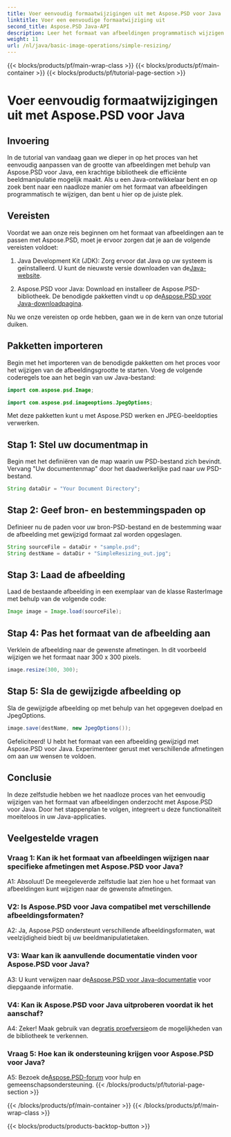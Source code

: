 ```yaml
---
title: Voer eenvoudig formaatwijzigingen uit met Aspose.PSD voor Java
linktitle: Voer een eenvoudige formaatwijziging uit
second_title: Aspose.PSD Java-API
description: Leer het formaat van afbeeldingen programmatisch wijzigen met Aspose.PSD voor Java. Volg onze stapsgewijze handleiding voor efficiënte beeldmanipulatie.
weight: 11
url: /nl/java/basic-image-operations/simple-resizing/
---
```


{{< blocks/products/pf/main-wrap-class >}}
{{< blocks/products/pf/main-container >}}
{{< blocks/products/pf/tutorial-page-section >}}

# Voer eenvoudig formaatwijzigingen uit met Aspose.PSD voor Java

## Invoering

In de tutorial van vandaag gaan we dieper in op het proces van het eenvoudig aanpassen van de grootte van afbeeldingen met behulp van Aspose.PSD voor Java, een krachtige bibliotheek die efficiënte beeldmanipulatie mogelijk maakt. Als u een Java-ontwikkelaar bent en op zoek bent naar een naadloze manier om het formaat van afbeeldingen programmatisch te wijzigen, dan bent u hier op de juiste plek.

## Vereisten

Voordat we aan onze reis beginnen om het formaat van afbeeldingen aan te passen met Aspose.PSD, moet je ervoor zorgen dat je aan de volgende vereisten voldoet:

1.  Java Development Kit (JDK): Zorg ervoor dat Java op uw systeem is geïnstalleerd. U kunt de nieuwste versie downloaden van de[Java-website](https://www.oracle.com/java/).

2.  Aspose.PSD voor Java: Download en installeer de Aspose.PSD-bibliotheek. De benodigde pakketten vindt u op de[Aspose.PSD voor Java-downloadpagina](https://releases.aspose.com/psd/java/).

Nu we onze vereisten op orde hebben, gaan we in de kern van onze tutorial duiken.

## Pakketten importeren

Begin met het importeren van de benodigde pakketten om het proces voor het wijzigen van de afbeeldingsgrootte te starten. Voeg de volgende coderegels toe aan het begin van uw Java-bestand:

```java
import com.aspose.psd.Image;

import com.aspose.psd.imageoptions.JpegOptions;
```

Met deze pakketten kunt u met Aspose.PSD werken en JPEG-beeldopties verwerken.

## Stap 1: Stel uw documentmap in

Begin met het definiëren van de map waarin uw PSD-bestand zich bevindt. Vervang "Uw documentenmap" door het daadwerkelijke pad naar uw PSD-bestand.

```java
String dataDir = "Your Document Directory";
```

## Stap 2: Geef bron- en bestemmingspaden op

Definieer nu de paden voor uw bron-PSD-bestand en de bestemming waar de afbeelding met gewijzigd formaat zal worden opgeslagen.

```java
String sourceFile = dataDir + "sample.psd";
String destName = dataDir + "SimpleResizing_out.jpg";
```

## Stap 3: Laad de afbeelding

Laad de bestaande afbeelding in een exemplaar van de klasse RasterImage met behulp van de volgende code:

```java
Image image = Image.load(sourceFile);
```

## Stap 4: Pas het formaat van de afbeelding aan

Verklein de afbeelding naar de gewenste afmetingen. In dit voorbeeld wijzigen we het formaat naar 300 x 300 pixels.

```java
image.resize(300, 300);
```

## Stap 5: Sla de gewijzigde afbeelding op

Sla de gewijzigde afbeelding op met behulp van het opgegeven doelpad en JpegOptions.

```java
image.save(destName, new JpegOptions());
```

Gefeliciteerd! U hebt het formaat van een afbeelding gewijzigd met Aspose.PSD voor Java. Experimenteer gerust met verschillende afmetingen om aan uw wensen te voldoen.

## Conclusie

In deze zelfstudie hebben we het naadloze proces van het eenvoudig wijzigen van het formaat van afbeeldingen onderzocht met Aspose.PSD voor Java. Door het stappenplan te volgen, integreert u deze functionaliteit moeiteloos in uw Java-applicaties.

## Veelgestelde vragen

### Vraag 1: Kan ik het formaat van afbeeldingen wijzigen naar specifieke afmetingen met Aspose.PSD voor Java?

A1: Absoluut! De meegeleverde zelfstudie laat zien hoe u het formaat van afbeeldingen kunt wijzigen naar de gewenste afmetingen.

### V2: Is Aspose.PSD voor Java compatibel met verschillende afbeeldingsformaten?

A2: Ja, Aspose.PSD ondersteunt verschillende afbeeldingsformaten, wat veelzijdigheid biedt bij uw beeldmanipulatietaken.

### V3: Waar kan ik aanvullende documentatie vinden voor Aspose.PSD voor Java?

 A3: U kunt verwijzen naar de[Aspose.PSD voor Java-documentatie](https://reference.aspose.com/psd/java/) voor diepgaande informatie.

### V4: Kan ik Aspose.PSD voor Java uitproberen voordat ik het aanschaf?

 A4: Zeker! Maak gebruik van de[gratis proefversie](https://releases.aspose.com/)om de mogelijkheden van de bibliotheek te verkennen.

### Vraag 5: Hoe kan ik ondersteuning krijgen voor Aspose.PSD voor Java?

 A5: Bezoek de[Aspose.PSD-forum](https://forum.aspose.com/c/psd/34) voor hulp en gemeenschapsondersteuning.
{{< /blocks/products/pf/tutorial-page-section >}}

{{< /blocks/products/pf/main-container >}}
{{< /blocks/products/pf/main-wrap-class >}}

{{< blocks/products/products-backtop-button >}}
